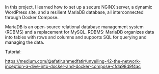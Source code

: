 In this project, I learned how to set up a secure NGINX server, a dynamic WordPress site, and a resilient MariaDB database, all interconnected through Docker Compose.


MariaDB is an open-source relational database management system (RDBMS) and a replacement for MySQL.
RDBMS: MariaDB organizes data into tables with rows and columns and supports SQL for querying and managing the data.

Tutorial:

https://medium.com/@afatir.ahmedfatir/unveiling-42-the-network-inception-a-dive-into-docker-and-docker-compose-cfda98d9f4ac



